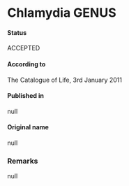 # Chlamydia GENUS

#### Status
ACCEPTED

#### According to
The Catalogue of Life, 3rd January 2011

#### Published in
null

#### Original name
null

### Remarks
null